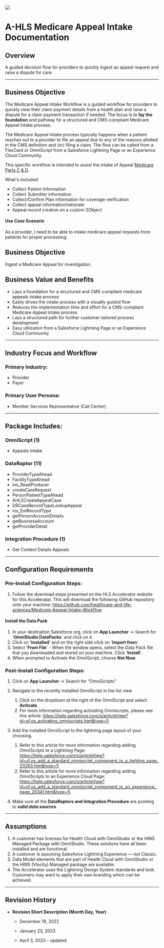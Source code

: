 ![](/images/ahlsbanner.png)

# A-HLS Medicare Appeal Intake Documentation 

## Overview

A guided decision flow for providers to quickly ingest an appeal request and raise a dispute for care.

------

## Business Objective

The Medicare Appeal Intake Workflow is a guided workflow for providers to quickly view their claim payment details from a health plan and raise a dispute for a claim payment transaction if needed. The focus is to **lay the foundation** and pathway for a structured and CMS-compliant Medicare Appeal Intake process.

The Medicare Appeal Intake process typically happens when a patient reaches out to a provider to file an appeal due to any of the reasons allotted in the CMS definition and (or) filing a claim. The flow can be called from a FlexCard or OmniScript from a Salesforce Lightning Page or an Experience Cloud Community. 

This specific workflow is intended to assist the intake of Appeal [Medicare Parts C & D](https://www.cms.gov/qic-decision-search).

What's included:

- Collect Patient Information
- Collect Submitter information
- Collect/Confirm Plan information for coverage verification
- Collect appeal information/rationale
- Appeal record creation on a custom SObject

#### Use Case Scenario

As a provider, I need to be able to intake medicare appeal requests from patients for proper processing.

## Business Objective

Ingest a Medicare Appeal for investigation.

## Business Value and Benefits

- Lays a foundation for a structured and CMS-compliant medicare appeals intake process
- Easily drives the intake process with a visually guided flow
- Reduces the implementation time and effort for a CMS-compliant Medicare Appeal intake process
- Lays a structured path for further customer-tailored process development
- Easy utilization from a Salesforce Lightning Page or an Experience Cloud Community.

------

## Industry Focus and Workflow

### Primary Industry:

- Provider
- Payer

### Primary User Persona:

- Member Services Representative (Call Center)

------

## Package Includes:

### **OmniScript (1)**

- Appeals Intake

### **DataRaptor (11)**

- ProviderTypeAhead
- FacilityTypeAhead
- Ins_ReadProducer
- createCareRequest
- PersonPatientTypeAhead
- AHLSCreateAppealCase
- DRCaseRecordTypeLookupAppeal
- ins_ExtRecordType
- getPersonAccountDetails
- getBusinessAccount
- getProviderDetail

### **Integration Procedure (1)**

- Get Context Details Appeals

------

## Configuration Requirements

### Pre-Install Configuration Steps:

1. Follow the download steps presented on the HLS Accelerator website for this Accelerator. This will download the following GitHub repository onto your machine: https://github.com/healthcare-and-life-sciences/Medicare-Appeal-Intake-Workflow

#### Install the Data Pack

1. In your destination Salesforce org, click on **App Launcher** → Search for '**OmniStudio DataPacks**' and click on it.
2. Click on '**Installed**' and on the right side click on '**Import from**'.
3. Select '**From File**' - When the window opens, select the Data Pack file that you downloaded and stored on your machine. Click '**Install**'.
4. When prompted to Activate the OmniScript, choose **Not Now**.

### Post-Install Configuration Steps:

1. Click on **App Launcher** → Search for “OmniScripts”

2. Navigate to the recently installed OmniScript in the list view
   1. Click on the dropdown at the right of the OmniScript and select **Activate**.
   2. For more information regarding activating Omniscripts, please see this article: https://help.salesforce.com/s/articleView?id=sf.os_activating_omniscripts.htm&type=5

3. Add the installed OmniScript to the lightning page layout of your choosing. 

   1. Refer to this article for more information regarding adding OmniScripts to a Lightning Page: https://help.salesforce.com/s/articleView?id=sf.os_add_a_standard_omniscript_component_to_a_lighting_page_20263.htm&type=5
   2. Refer to this article for more information regarding adding OmniScripts to an Experience Cloud Page: https://help.salesforce.com/s/articleView?id=sf.os_add_a_standard_omniscript_component_to_an_experience_page_20341.htm&type=5

4. Make sure all the **DataRaptors and Integration Procedure** are pointing to ***valid data sources***.

------

## Assumptions

1. A customer has licenses for Health Cloud with OmniStudio or the HINS Managed Package with OmniStudio. These solutions have all been installed and are functional.
2. A customer is assuming Salesforce Lightning Experience — not Classic.
3. Data Model elements that are part of Health Cloud with OmniStudio or the HINS (Vlocity) Managed package are available.
4. The Accelerator uses the Lightning Design System standards and look. Customers may want to apply their own branding which can be achieved.

------

## Revision History

- **Revision Short Description (Month Day, Year)**
  - December 16, 2022

  - January 23, 2023
  - April 3, 2023 - updated


